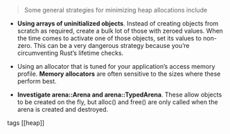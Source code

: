 > Some general strategies for minimizing heap allocations include
* **Using arrays of uninitialized objects**. Instead of creating objects from scratch as required, create a bulk lot of those with zeroed values. When the time comes to activate one of those objects, set its values to non-zero. This can be a very dangerous strategy because you’re circumventing Rust’s lifetime checks.

* Using an allocator that is tuned for your application’s access memory profile. **Memory allocators** are often sensitive to the sizes where these perform best.
  
* **Investigate arena::Arena and arena::TypedArena**. These allow objects to be created on the fly, but alloc() and free() are only called when the arena is created and destroyed.

tags [[heap]]
